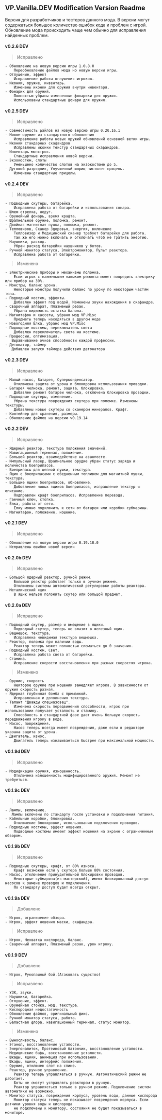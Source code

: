## VP.Vanilla.DEV Modification Version Readme

Версия для разработчиков и тестеров данного мода. 
В версии могут содержаться большое количество ошибок кода и проблем с игрой. 
Обновление мода происходить чаще чем обычно для исправления найденных проблем.


#### v0.2.6 DEV

> Исправлено

    - Обновление на новую версию игры 1.0.8.0
	    Переобновление файлов мода но новую версии игры.
    - Оглушение, эффект
	    Исправление работы оглушения игроков.
	- Иконки, оружие, инвентарь.
	    Изменены иконки для оружия внутри инвентаря.
    - Фонарик для оружий.
	    Полностью убраны измененные фонарики для оружия.
		Использованы стандартные фонари для оружия.
		
#### v0.2.5 DEV

> Исправлено
    
	- Совместимость файлов на новую версию игры 0.20.16.1
	- Новое оружие из стандартного обновления
	    Исправление работы новых оружий обновлений основной ветки игры.
	- Иконки стандарных скафандров
	    Исправлены иконки текстур стандартных скафандров.
    - Инвентарь монстров.
	    Стандартные исправления новой версии.
	- Экзокостюм, слоты
	    Уменьшено количество слотов на экзокостюме до 5.
	- Дуговой разрядник, Улучшенный шприц-пистолет прицелы.	
	    Изменены стандартные прицелы.
	
#### v0.2.4 DEV

> Исправлено

    - Подводные скутеры, батарейка.
	    Исправлена работа от батарейки и использования сонара.
	- Шлем стрелка, недуг.
	- Оружейный фонарь, время крафта.
	- Шрапнельное оружие, поломка, ремонт.
	- Двойная магнитная пушка, поломка, ремонт.
	- Тепловизов, Сканер Здоровья, энергия, включение 
	    Тепловизор и Медицинский сканер требует батарейку для работа.
		Так же его можно включать и отключать чтоб не тратить энергию.
	- Наушники, расход.
	    Убран расход батарейки наушников у ботов.
	- Ручной монитор статуса, Электромонитор, Пульт реактора.
	    Исправлена работа от батарейки.
	
> Изменено

    - Электрические приборы и механизмы поломка.
	    Если игрок с наименьшим навыком ремонта может повредить электрику или прибор на 30%.
	- Монстры, баланс урона.
	    Некоторые монстры получили баланс по урону по некоторым частям тела.
	- Подводный костюм, эффекты.
	    Добавлен эффект под водой. Изменены звуки нахождения в скафандре.
	- Сварочный аппарат, Плазменый резак.
	    Убрана видимость остатка балона.
	- Магнитафон и кассеты, убрано мод VP.Misc
	    Предметы теперь находяться в другом моде
	- Новогодняя Ёлка, убрано мод VP.Misc
	- Подводные костюмы, переключатель света
	    Добавлен переключатель света на костюме.
	- Профессии, оптимизация.
	   Выравнивание очков способности каждой профессии.
	- Детонатор, таймер
	   Добавлен запуск таймера действия детонатора
		
#### v0.2.3 DEV

> Исправлено

    - Малый насос, Батарея, Суперконденсатор.
	    Отключена защита от урона и блокировка использования проводки.
	- Батарея челнока, ремонт, защита, блокировка.
	    Добавлен ремонт батареи челнока, отключена блокировка проводки.
	- Подводные скутеры, изменение.
	    Убрана текстура повреждения скутера при поломке. Изменены текстуры.
		Добавлены новые скутеры со сканером минералов. Крафт.
	- Контейнер для хранения, размеры. 
	- Обновление файлов на версию v0.19.14
	
#### v0.2.2 DEV

> Исправлено

    - Ядерный реактор, текстура положения значений.
	- Навигационный терминал, положение.
	- Большой реактор, взаимодействие на аванпосте.
	- Импульсный лазер, Шрапнельное орудие убран статус заряда и количества боеприпасов.
	- Боеприпасы для цепной пушки, текстура.
	- Ящик с боеприпасами с обедненным топливом для магнитной пушки, текстура.
	- Большие ящики боеприпасов, обновление.
	    Добовление новых ящиков боеприпасов, исправление текстур и описание. 
		Подправлен крафт боеприпасов. Исправление перевода.
	- Гаечный ключ, стопка.
	- Ёлка, работа от сети.
	    Ёлку можно подключить к сети от батареи или коробки субмарины.
	- Магнитафон, положение, ношение.
	
#### v0.2.1 DEV

> Исправлено

    - Обновление на новую версии игры 0.19.10.0
	- Исправлены ошибки новой версии
		
#### v0.2.0b DEV

> Исправлено

    - Большой ядерный реактор, ручной режим.
	    Большой реактор работает только в ручном режиме. 
		Отключены системы автоматической регулировки работы реактора.
	- Металический ящик
	    В ящик нельзя положить скутер или большой предмет.


#### v0.2.0a DEV

> Исправлено

    - Подводный скутер, размер и вмещение в ящики.
	    Подводный скутер, теперь не влазит в железный ящик.
	- Вещмешок, текстура.
	    Исправлена невидимая текстура вещмешка.
	- Реактор, поломка при наличии воды.
	    Реактор теперь может полностью сломаться до 0 значения.
    - Подводный костюм, Свет.
        Исправлена работа света от батарейки.
	- Стамина.
	    Исправление скорости восстановления при разных скоростях игрока.
		
> Изменено
    
    - Оружие, скорость
        Некторое оружие при ношении замедляет игрока. В зависимости от оружия скорость разная.
    - Ядерная глубинная бомба с приманкой.
        Исправленная и дополнения текстура.	
	- Талант "Дважды спецназовец".
	    Изменена скорость передвижения способности, игрок при использовании получает усталость и стамину.
		Способность в стандартной фазе дает очень большую скорость передвижения игроку в воде.
	- Насос, повреждения.
	    Насос теперь всегда имеет повреждения, даже если в редакторе указана защита от урона.
	- Двигатель, износ.
	    Двигатель теперь изнашиваеться быстрее при максимальной мощности.
		
#### v0.1.9d DEV

> Исправлено

    - Модификации оружия, изношенность.
	    Отключена изношенность модифицированного оружия. Ремонт не требуеться.

#### v0.1.9c DEV

> Исправлено

    - Лампы, включение.
	   Лампы включены по стандарту после установки и подключения питания.
    - Кабельные коробки, блокировка.
	    Отключение блокировки, использования подключения проводов.
	- Подводные костюмы, эффект ношения.
	    Подводные костюмы имееют эффект ношения на экране с ограниченным обзором.
	  
#### v0.1.9b DEV

> Исправлено 

    - Подводные скутеры, крафт, от 80% износа.
	    Крафт возможен если у скутера больше 80% состояния.
	- Насос, отключение принудительной блокировки проводов.
	    Некоторые субмарины(из мастерской), имеют блокированный доступ насосов к замене проводов и подключения.
		По стандарту доступ будет всегда открыт.
		
#### v0.1.9a DEV

> Добавлено

    - Игрок, ограничение обзора.
	- Игрок, эффект ношения маски, скафандра.

> Исправлено 
 
    - Игрок, Нехватка кислорода, баланс.
	- Сварочный аппарат, Плазменый резак, урон игроку.

#### v0.1.9 DEV
 
> Добавлено

    - Игрок, Рукопашный бой.(Атаковать существо)	
	
> Исправлено 

    - УЗК, звуки.
    - Наушники, батарейка.
    - Оглушение, эффект.
	- Оружейная стойка, мод, текстура.
	- Кислородная недостаточность
	- Обновление файлов, оригинальный фикс.
	- Ручной монитор статуса, работа.
	- Баластная флора, навигационный терминал, статус монитор.
	
> Изменено	

    - Выносливость, баланс.
    - Этанол, восстановление усталости.
    - Энергонапиток, Протеиновый батончик, восстановление усталости.
	- Медицинские бафы, восстановление усталости.
	- Шкафы, ящики, анимация при использовании.
	- Шкафы, ящики, интерфейс положения.
	- Оружие, отключен слот на спине.
	- Реактор, ручное управление.
	    Реактор теперь управляеться в ручную. Автоматический режим не работает.
		Боты не смогут усправлять реактором в ручную.
		Реактор управляеться только в ручном режиме. Подключение систем автоматики не возможно.
	- Монитор статуса, повреждения корпуса, уровень воды, данные кислорода
        Монитор статуса теперь не показывает повреждения корпуса. Если датчики уровня воды и кислорода
        не подключены к монитору, состояния не будет показываться в мониторе.		

